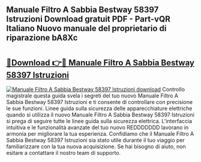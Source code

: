 ## Manuale Filtro A Sabbia Bestway 58397 Istruzioni Download gratuit PDF - Part-vQR Italiano Nuovo manuale del proprietario di riparazione bA8Xc

# <h2><a href="http://dfctny.blite.top/?on=Manuale+Filtro+A+Sabbia+Bestway+58397+Istruzioni">🔗Download 👉🔴 Manuale Filtro A Sabbia Bestway 58397 Istruzioni</a></h2>

[![Manuale Filtro A Sabbia Bestway 58397 Istruzioni download](https://i.imgur.com/lujVjoI.png)](http://dfctny.blite.top/?on=Manuale+Filtro+A+Sabbia+Bestway+58397+Istruzioni)
Controllo magistrale questa guida svela i segreti del tuo nuovo Manuale Filtro A Sabbia Bestway 58397 Istruzioni e ti consente di controllare con precisione le sue funzioni. Linee guida sulla sicurezza delle apparecchiature elettriche quando si utilizza il nuovo Manuale Filtro A Sabbia Bestway 58397 Istruzioni si prega di seguire tutte le linee guida sulla sicurezza elettrica. L'interfaccia intuitiva e le funzionalità avanzate del tuo nuovo REDDDDDDD lavorano in armonia per migliorare la tua esperienza. Confidiamo che il Manuale Filtro A Sabbia Bestway 58397 Istruzioni sia stato utile durante il tuo viaggio per familiarizzare con la tua nuova acquisizione. Se hai bisogno di aiuto, non esitare a contattare il nostro team di supporto.
